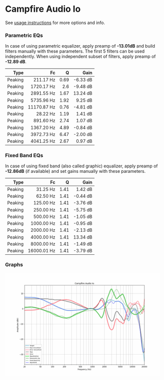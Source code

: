 # Campfire Audio Io
See [usage instructions](https://github.com/jaakkopasanen/AutoEq#usage) for more options and info.

### Parametric EQs
In case of using parametric equalizer, apply preamp of **-13.01dB** and build filters manually
with these parameters. The first 5 filters can be used independently.
When using independent subset of filters, apply preamp of **-12.89 dB**.

| Type    | Fc          |    Q | Gain     |
|--------:|------------:|-----:|---------:|
| Peaking | 211.17 Hz   | 0.69 | -6.33 dB |
| Peaking | 1720.17 Hz  | 2.6  | -9.48 dB |
| Peaking | 2891.55 Hz  | 1.67 | 13.24 dB |
| Peaking | 5735.96 Hz  | 1.92 | 9.25 dB  |
| Peaking | 11170.87 Hz | 0.76 | -4.81 dB |
| Peaking | 28.22 Hz    | 1.19 | 1.41 dB  |
| Peaking | 891.60 Hz   | 2.74 | 1.07 dB  |
| Peaking | 1367.20 Hz  | 4.89 | -0.84 dB |
| Peaking | 3972.73 Hz  | 6.47 | -2.00 dB |
| Peaking | 4041.25 Hz  | 2.67 | 0.97 dB  |

### Fixed Band EQs
In case of using fixed band (also called graphic) equalizer, apply preamp of **-12.86dB**
(if available) and set gains manually with these parameters.

| Type    | Fc          |    Q | Gain     |
|--------:|------------:|-----:|---------:|
| Peaking | 31.25 Hz    | 1.41 | 1.42 dB  |
| Peaking | 62.50 Hz    | 1.41 | -0.44 dB |
| Peaking | 125.00 Hz   | 1.41 | -3.76 dB |
| Peaking | 250.00 Hz   | 1.41 | -5.75 dB |
| Peaking | 500.00 Hz   | 1.41 | -1.05 dB |
| Peaking | 1000.00 Hz  | 1.41 | -0.95 dB |
| Peaking | 2000.00 Hz  | 1.41 | -2.13 dB |
| Peaking | 4000.00 Hz  | 1.41 | 13.34 dB |
| Peaking | 8000.00 Hz  | 1.41 | -1.49 dB |
| Peaking | 16000.01 Hz | 1.41 | -3.79 dB |

### Graphs
![](./Campfire%20Audio%20Io.png)